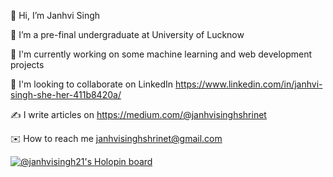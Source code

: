 👋 Hi, I’m Janhvi Singh

🙂 I’m a pre-final undergraduate at University of Lucknow

👀 I'm currently working on some machine learning and web development projects

🤝 I'm looking to collaborate on LinkedIn
https://www.linkedin.com/in/janhvi-singh-she-her-411b8420a/
 
✍️ I write articles on
https://medium.com/@janhvisinghshrinet

✉️ How to reach me janhvisinghshrinet@gmail.com

[![@janhvisingh21's Holopin board](https://holopin.io/api/user/board?user=janhvisingh21)](https://holopin.io/@janhvisingh21)
